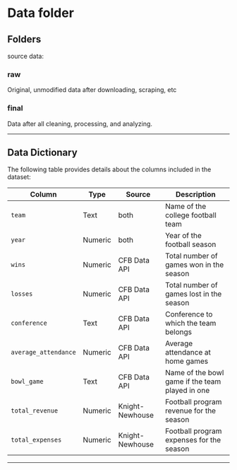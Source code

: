 # Data folder

## Folders

source data:


### raw
Original, unmodified data after downloading, scraping, etc

### final
Data after all cleaning, processing, and analyzing.

---

## Data Dictionary

The following table provides details about the columns included in the dataset:

| **Column**            | **Type**   | **Source**             | **Description**                                              |
|------------------------|------------|------------------------|--------------------------------------------------------------|
| `team`                | Text       | both                   | Name of the college football team                           |
| `year`                | Numeric    | both                   | Year of the football season                                 |
| `wins`                | Numeric    | CFB Data API           | Total number of games won in the season                     |
| `losses`              | Numeric    | CFB Data API           | Total number of games lost in the season                    |
| `conference`          | Text       | CFB Data API           | Conference to which the team belongs                        |
| `average_attendance`  | Numeric    | CFB Data API           | Average attendance at home games                            |
| `bowl_game`           | Text       | CFB Data API           | Name of the bowl game if the team played in one             |
| `total_revenue`       | Numeric    | Knight-Newhouse        | Football program revenue for the season                     |
| `total_expenses`      | Numeric    | Knight-Newhouse        | Football program expenses for the season                    |

---